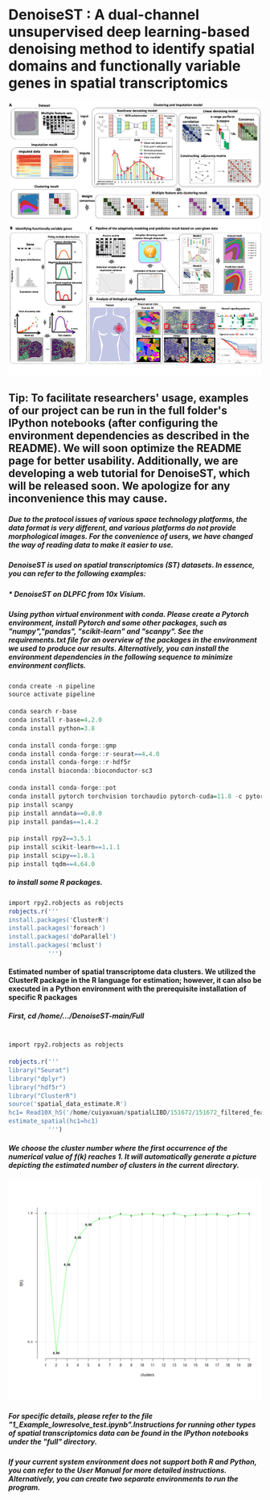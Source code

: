 # DenoiseST : A dual-channel unsupervised deep learning-based denoising method to identify spatial domains and functionally variable genes in spatial transcriptomics
![image](https://github.com/cuiyaxuan/DenoiseST/blob/master/Image/%E5%B9%BB%E7%81%AF%E7%89%871.png)
## Tip: To facilitate researchers' usage, examples of our project can be run in the full folder's IPython notebooks (after configuring the environment dependencies as described in the README). We will soon optimize the README page for better usability. Additionally, we are developing a web tutorial for DenoiseST, which will be released soon. We apologize for any inconvenience this may cause. <br>


##### Due to the protocol issues of various space technology platforms, the data format is very different, and various platforms do not provide morphological images. For the convenience of users, we have changed the way of reading data to make it easier to use.<br>

##### DenoiseST is used on spatial transcriptomics (ST) datasets. In essence, you can refer to the following examples: <br>

##### * _DenoiseST on DLPFC from 10x Visium._ <br>
##### Using python virtual environment with conda. Please create a Pytorch environment, install Pytorch and some other packages, such as "numpy","pandas", "scikit-learn" and "scanpy". See the requirements.txt file for an overview of the packages in the environment we used to produce our results. Alternatively, you can install the environment dependencies in the following sequence to minimize environment conflicts. <br>

```R
conda create -n pipeline
source activate pipeline

conda search r-base
conda install r-base=4.2.0
conda install python=3.8

conda install conda-forge::gmp
conda install conda-forge::r-seurat==4.4.0
conda install conda-forge::r-hdf5r
conda install bioconda::bioconductor-sc3

conda install conda-forge::pot
conda install pytorch torchvision torchaudio pytorch-cuda=11.8 -c pytorch -c nvidia
pip install scanpy
pip install anndata==0.8.0
pip install pandas==1.4.2

pip install rpy2==3.5.1
pip install scikit-learn==1.1.1
pip install scipy==1.8.1
pip install tqdm==4.64.0

```

##### to install some R packages. <br>
```R
import rpy2.robjects as robjects
robjects.r('''
install.packages('ClusterR')
install.packages('foreach')
install.packages('doParallel')
install.packages('mclust')
           ''')
```

#### Estimated number of spatial transcriptome data clusters. We utilized the ClusterR package in the R language for estimation; however, it can also be executed in a Python environment with the prerequisite installation of specific R packages
##### First, cd /home/.../DenoiseST-main/Full <br>

```R

import rpy2.robjects as robjects

robjects.r('''
library("Seurat")
library("dplyr")
library("hdf5r")
library("ClusterR")
source('spatial_data_estimate.R')
hc1= Read10X_h5('/home/cuiyaxuan/spatialLIBD/151672/151672_filtered_feature_bc_matrix.h5')  #### to your path and file name
estimate_spatial(hc1=hc1)
           ''')

```
##### We choose the cluster number where the first occurrence of the numerical value of f(k) reaches 1. It will automatically generate a picture depicting the estimated number of clusters in the current directory.<br>
![image](https://github.com/cuiyaxuan/DenoiseST/blob/master/Image/est.png)
##### For specific details, please refer to the file "1_Example_lowresolve_test.ipynb".Instructions for running other types of spatial transcriptomics data can be found in the IPython notebooks under the "full" directory.<br>
##### If your current system environment does not support both R and Python, you can refer to the User Manual for more detailed instructions. Alternatively, you can create two separate environments to run the program. <br>
